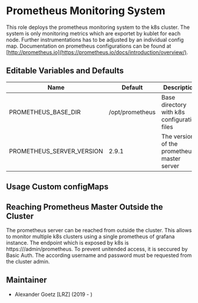 # Prometheus Monitoring System

This role deploys the prometheus monitoring system to the k8s cluster. The system is only monitoring metrics which are 
exportet by kublet for each node. Further instrumentations has to be adjusted by an individual config map. Documentation 
on prometheus configurations can be found at [http://prometheus.io](https://prometheus.io/docs/introduction/overview/).

## Editable Variables and Defaults

| Name                      | Default           | Description                                                                   |
| ------------------------- | ----------------- | ----------------------------------------------------------------------------- |
| PROMETHEUS_BASE_DIR       | /opt/prometheus   | Base directory with k8s configuration files                                   |
| PROMETHEUS_SERVER_VERSION | 2.9.1             | The version of the prometheus master server                                   |

## Usage Custom configMaps

## Reaching Prometheus Master Outside the Cluster

The prometheus server can be reached from outside the cluster. This allows to monitor multiple k8s clusters using a
single prometheus of grafana instance. The endpoint which is exposed by k8s is https://<lb-ip>/admin/prometheus. To
prevent unitended access, it is seccured by Basic Auth. The according username and password must be requested from the
cluster admin.

## Maintainer

- Alexander Goetz [LRZ] (2019 - )
